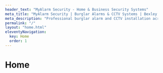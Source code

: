 ```yaml
---
header_text: "MyAlarm Security - Home & Business Security Systems"
meta_title: "MyAlarm Security | Burglar Alarms & CCTV Systems | Bexley, Dartford, Bromley"
meta_description: "Professional burglar alarm and CCTV installation across South East London and Kent. 27+ years experience. Call 020 8302 4065 for a free quote."
permalink: "/"
layout: "home.html"
eleventyNavigation:
  key: Home
  order: 1
---
```


# Home